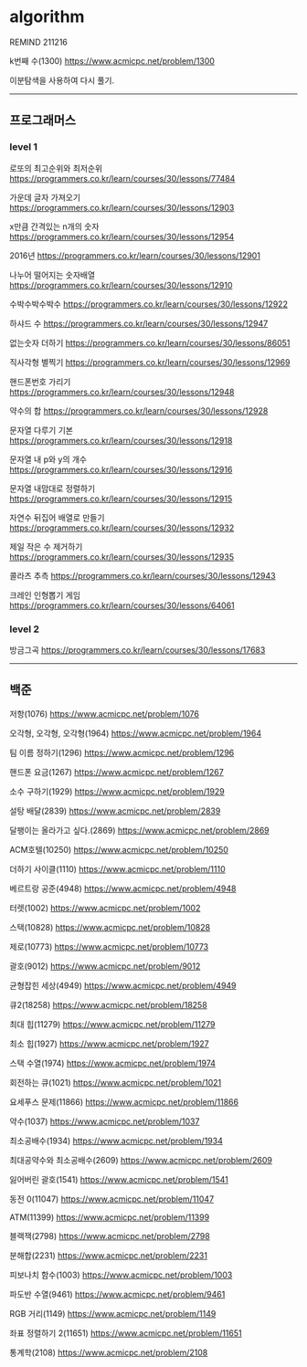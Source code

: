 # algorithm

REMIND 211216

k번째 수(1300)
https://www.acmicpc.net/problem/1300

이분탐색을 사용하여 다시 풀기.
<hr>

## 프로그래머스
### level 1

로또의 최고순위와 최저순위
https://programmers.co.kr/learn/courses/30/lessons/77484

가운데 글자 가져오기
https://programmers.co.kr/learn/courses/30/lessons/12903

x만큼 간격있는 n개의 숫자
https://programmers.co.kr/learn/courses/30/lessons/12954

2016년
https://programmers.co.kr/learn/courses/30/lessons/12901

나누어 떨어지는 숫자배열
https://programmers.co.kr/learn/courses/30/lessons/12910

수박수박수박수
https://programmers.co.kr/learn/courses/30/lessons/12922

하샤드 수
https://programmers.co.kr/learn/courses/30/lessons/12947

없는숫자 더하기
https://programmers.co.kr/learn/courses/30/lessons/86051

직사각형 별찍기
https://programmers.co.kr/learn/courses/30/lessons/12969

핸드폰번호 가리기
https://programmers.co.kr/learn/courses/30/lessons/12948

약수의 합
https://programmers.co.kr/learn/courses/30/lessons/12928

문자열 다루기 기본
https://programmers.co.kr/learn/courses/30/lessons/12918

문자열 내 p와 y의 개수
https://programmers.co.kr/learn/courses/30/lessons/12916

문자열 내맘대로 정렬하기
https://programmers.co.kr/learn/courses/30/lessons/12915

자연수 뒤집어 배열로 만들기
https://programmers.co.kr/learn/courses/30/lessons/12932

제일 작은 수 제거하기
https://programmers.co.kr/learn/courses/30/lessons/12935

콜라츠 추측
https://programmers.co.kr/learn/courses/30/lessons/12943

크레인 인형뽑기 게임
https://programmers.co.kr/learn/courses/30/lessons/64061

### level 2

방금그곡
https://programmers.co.kr/learn/courses/30/lessons/17683

<hr>

## 백준

저항(1076)
https://www.acmicpc.net/problem/1076

오각형, 오각형, 오각형(1964)
https://www.acmicpc.net/problem/1964

팀 이름 정하기(1296)
https://www.acmicpc.net/problem/1296

핸드폰 요금(1267)
https://www.acmicpc.net/problem/1267

소수 구하기(1929)
https://www.acmicpc.net/problem/1929

설탕 배달(2839)
https://www.acmicpc.net/problem/2839

달팽이는 올라가고 싶다.(2869)
https://www.acmicpc.net/problem/2869

ACM호텔(10250)
https://www.acmicpc.net/problem/10250

더하기 사이클(1110)
https://www.acmicpc.net/problem/1110

베르트랑 공준(4948)
https://www.acmicpc.net/problem/4948

터렛(1002)
https://www.acmicpc.net/problem/1002

스택(10828)
https://www.acmicpc.net/problem/10828

제로(10773)
https://www.acmicpc.net/problem/10773

괄호(9012)
https://www.acmicpc.net/problem/9012

균형잡힌 세상(4949)
https://www.acmicpc.net/problem/4949

큐2(18258)
https://www.acmicpc.net/problem/18258

최대 힙(11279)
https://www.acmicpc.net/problem/11279

최소 힙(1927)
https://www.acmicpc.net/problem/1927

스택 수열(1974)
https://www.acmicpc.net/problem/1974

회전하는 큐(1021)
https://www.acmicpc.net/problem/1021

요세푸스 문제(11866)
https://www.acmicpc.net/problem/11866

약수(1037)
https://www.acmicpc.net/problem/1037

최소공배수(1934)
https://www.acmicpc.net/problem/1934

최대공약수와 최소공배수(2609)
https://www.acmicpc.net/problem/2609

잃어버린 괄호(1541)
https://www.acmicpc.net/problem/1541

동전 0(11047)
https://www.acmicpc.net/problem/11047

ATM(11399)
https://www.acmicpc.net/problem/11399

블랙잭(2798)
https://www.acmicpc.net/problem/2798

분해합(2231)
https://www.acmicpc.net/problem/2231

피보나치 함수(1003)
https://www.acmicpc.net/problem/1003

파도반 수열(9461)
https://www.acmicpc.net/problem/9461

RGB 거리(1149)
https://www.acmicpc.net/problem/1149

좌표 정렬하기 2(11651)
https://www.acmicpc.net/problem/11651

통계학(2108)
https://www.acmicpc.net/problem/2108